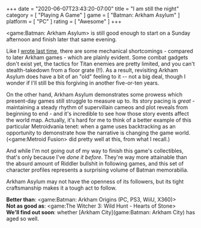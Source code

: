 +++
date = "2020-06-07T23:43:20-07:00"
title = "I am still the night"
category = [ "Playing A Game" ]
game = [ "Batman: Arkham Asylum" ]
platform = [ "PC" ]
rating = [ "Awesome" ]
+++

<game:Batman: Arkham Asylum> is still good enough to start on a Sunday afternoon and finish later that same evening.

Like I [wrote last time]($SiteBaseURL$2016/02/28/die-hard-batman-edition/), there are some mechanical shortcomings - compared to later Arkham games - which are plainly evident.  Some combat gadgets don't exist yet, the tactics for Titan enemies are pretty limited, and you can't stealth-takedown from a floor grate (!!).  As a result, revisiting Arkham Asylum does have a bit of an "old" feeling to it -- not a big deal, though I wonder if I'll still be this forgiving in another five-or-ten years.

On the other hand, Arkham Asylum demonstrates some prowess which present-day games still struggle to measure up to.  Its story pacing is <i>great</i> - maintaining a steady rhythm of supervillain cameos and plot reveals from beginning to end - and it's incredible to see how those story events affect the world map.  Actually, it's hard for me to think of a better example of this particular Metroidvania tenet: when a game uses backtracking as an opportunity to demonstrate how the narrative is changing the game world.  (<game:Metroid Fusion> did pretty well at this, from what I recall.)

And while I'm not going out of my way to finish this game's collectibles, that's only because I've <i>done it before</i>.  They're way more attainable than the absurd amount of Riddler bullshit in following games, and this set of character profiles represents a surprising volume of Batman memorabilia.

Arkham Asylum may not have the openness of its followers, but its tight craftsmanship makes it a tough act to follow.

<b>Better than</b>: <game:Batman: Arkham Origins (PC, PS3, WiiU, X360)>  
<b>Not as good as</b>: <game:The Witcher 3: Wild Hunt - Hearts of Stone>  
<b>We'll find out soon</b>: whether [Arkham City](game:Batman: Arkham City) has aged so well.
